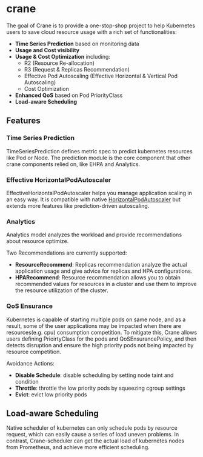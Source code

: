 # crane

The goal of Crane is to provide a one-stop-shop project to help Kubernetes users to save cloud resource usage with a rich set of functionalities:

- **Time Series Prediction** based on monitoring data
- **Usage and Cost visibility**
- **Usage & Cost Optimization** including:
    - R2 (Resource Re-allocation)
    - R3 (Request & Replicas Recommendation)
    - Effective Pod Autoscaling (Effective Horizontal & Vertical Pod Autoscaling)
    - Cost Optimization
- **Enhanced QoS** based on Pod PriorityClass
- **Load-aware Scheduling** 

## Features
### Time Series Prediction

TimeSeriesPrediction defines metric spec to predict kubernetes resources like Pod or Node.
The prediction module is the core component that other crane components relied on, like EHPA and Analytics.

### Effective HorizontalPodAutoscaler

EffectiveHorizontalPodAutoscaler helps you manage application scaling in an easy way. It is compatible with native [HorizontalPodAutoscaler](https://kubernetes.io/docs/tasks/run-application/horizontal-pod-autoscale/) but extends more features like prediction-driven autoscaling.

### Analytics

Analytics model analyzes the workload and provide recommendations about resource optimize.

Two Recommendations are currently supported:

- **ResourceRecommend**: Replicas recommendation analyze the actual application usage and give advice for replicas and HPA configurations.
- **HPARecommend**: Resource recommendation allows you to obtain recommended values for resources in a cluster and use them to improve the resource utilization of the cluster.

### QoS Ensurance

Kubernetes is capable of starting multiple pods on same node, and as a result, some of the user applications may be impacted when there are resources(e.g. cpu) consumption competition. To mitigate this, Crane allows users defining PrioirtyClass for the pods and QoSEnsurancePolicy, and then detects disruption and ensure the high priority pods not being impacted by resource competition.

Avoidance Actions:

- **Disable Schedule**: disable scheduling by setting node taint and condition
- **Throttle**: throttle the low priority pods by squeezing cgroup settings
- **Evict**: evict low priority pods

## Load-aware Scheduling

Native scheduler of kubernetes can only schedule pods by resource request, which can easily cause a series of load uneven problems. In contrast, Crane-scheduler can get the actual load of kubernetes nodes from Prometheus, and achieve more efficient scheduling.
